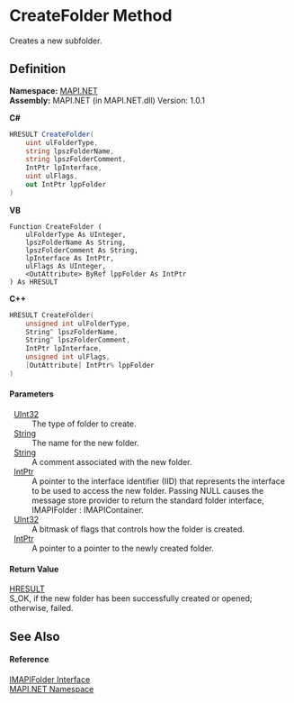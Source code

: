 # CreateFolder Method


Creates a new subfolder.



## Definition
**Namespace:** <a href="N_MAPI_NET.md">MAPI.NET</a>  
**Assembly:** MAPI.NET (in MAPI.NET.dll) Version: 1.0.1

**C#**
``` C#
HRESULT CreateFolder(
	uint ulFolderType,
	string lpszFolderName,
	string lpszFolderComment,
	IntPtr lpInterface,
	uint ulFlags,
	out IntPtr lppFolder
)
```
**VB**
``` VB
Function CreateFolder ( 
	ulFolderType As UInteger,
	lpszFolderName As String,
	lpszFolderComment As String,
	lpInterface As IntPtr,
	ulFlags As UInteger,
	<OutAttribute> ByRef lppFolder As IntPtr
) As HRESULT
```
**C++**
``` C++
HRESULT CreateFolder(
	unsigned int ulFolderType, 
	String^ lpszFolderName, 
	String^ lpszFolderComment, 
	IntPtr lpInterface, 
	unsigned int ulFlags, 
	[OutAttribute] IntPtr% lppFolder
)
```



#### Parameters
<dl><dt>  <a href="https://learn.microsoft.com/dotnet/api/system.uint32" target="_blank" rel="noopener noreferrer">UInt32</a></dt><dd>The type of folder to create.</dd><dt>  <a href="https://learn.microsoft.com/dotnet/api/system.string" target="_blank" rel="noopener noreferrer">String</a></dt><dd>The name for the new folder.</dd><dt>  <a href="https://learn.microsoft.com/dotnet/api/system.string" target="_blank" rel="noopener noreferrer">String</a></dt><dd>A comment associated with the new folder.</dd><dt>  <a href="https://learn.microsoft.com/dotnet/api/system.intptr" target="_blank" rel="noopener noreferrer">IntPtr</a></dt><dd>A pointer to the interface identifier (IID) that represents the interface to be used to access the new folder. Passing NULL causes the message store provider to return the standard folder interface, IMAPIFolder : IMAPIContainer.</dd><dt>  <a href="https://learn.microsoft.com/dotnet/api/system.uint32" target="_blank" rel="noopener noreferrer">UInt32</a></dt><dd>A bitmask of flags that controls how the folder is created.</dd><dt>  <a href="https://learn.microsoft.com/dotnet/api/system.intptr" target="_blank" rel="noopener noreferrer">IntPtr</a></dt><dd>A pointer to a pointer to the newly created folder.</dd></dl>

#### Return Value
<a href="T_MAPI_NET_HRESULT.md">HRESULT</a>  
S_OK, if the new folder has been successfully created or opened; otherwise, failed.

## See Also


#### Reference
<a href="T_MAPI_NET_IMAPIFolder.md">IMAPIFolder Interface</a>  
<a href="N_MAPI_NET.md">MAPI.NET Namespace</a>  
